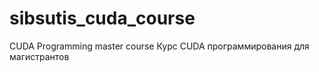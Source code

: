 sibsutis_cuda_course
====================

CUDA Programming master course
Курс CUDA программирования для магистрантов 

